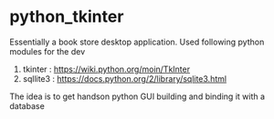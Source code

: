 # python_tkinter

Essentially a book store desktop application. Used following python modules for the dev
1) tkinter  : https://wiki.python.org/moin/TkInter
2) sqllite3 : https://docs.python.org/2/library/sqlite3.html

The idea is to get handson python GUI building and binding it with a database
